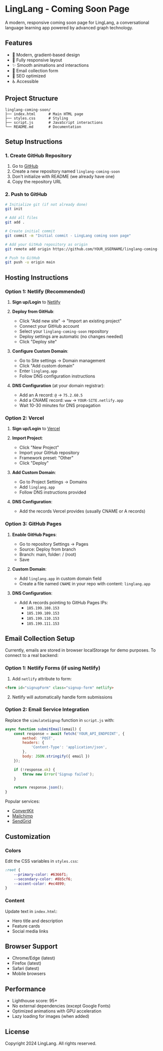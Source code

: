 # LingLang - Coming Soon Page

A modern, responsive coming soon page for LingLang, a conversational language learning app powered by advanced graph technology.

## Features

- 🎨 Modern, gradient-based design
- 📱 Fully responsive layout
- ✨ Smooth animations and interactions
- 📧 Email collection form
- 🎯 SEO optimized
- ♿ Accessible

## Project Structure

```
linglang-coming-soon/
├── index.html      # Main HTML page
├── styles.css      # Styling
├── script.js       # JavaScript interactions
└── README.md       # Documentation
```

## Setup Instructions

### 1. Create GitHub Repository

1. Go to [GitHub](https://github.com/new)
2. Create a new repository named `linglang-coming-soon`
3. Don't initialize with README (we already have one)
4. Copy the repository URL

### 2. Push to GitHub

```bash
# Initialize git (if not already done)
git init

# Add all files
git add .

# Create initial commit
git commit -m "Initial commit - LingLang coming soon page"

# Add your GitHub repository as origin
git remote add origin https://github.com/YOUR_USERNAME/linglang-coming-soon.git

# Push to GitHub
git push -u origin main
```

## Hosting Instructions

### Option 1: Netlify (Recommended)

1. **Sign up/Login** to [Netlify](https://app.netlify.com)

2. **Deploy from GitHub**:
   - Click "Add new site" → "Import an existing project"
   - Connect your GitHub account
   - Select your `linglang-coming-soon` repository
   - Deploy settings are automatic (no changes needed)
   - Click "Deploy site"

3. **Configure Custom Domain**:
   - Go to Site settings → Domain management
   - Click "Add custom domain"
   - Enter `linglang.app`
   - Follow DNS configuration instructions

4. **DNS Configuration** (at your domain registrar):
   - Add an A record: `@` → `75.2.60.5`
   - Add a CNAME record: `www` → `YOUR-SITE.netlify.app`
   - Wait 10-30 minutes for DNS propagation

### Option 2: Vercel

1. **Sign up/Login** to [Vercel](https://vercel.com)

2. **Import Project**:
   - Click "New Project"
   - Import your GitHub repository
   - Framework preset: "Other"
   - Click "Deploy"

3. **Add Custom Domain**:
   - Go to Project Settings → Domains
   - Add `linglang.app`
   - Follow DNS instructions provided

4. **DNS Configuration**:
   - Add the records Vercel provides (usually CNAME or A records)

### Option 3: GitHub Pages

1. **Enable GitHub Pages**:
   - Go to repository Settings → Pages
   - Source: Deploy from branch
   - Branch: main, folder: / (root)
   - Save

2. **Custom Domain**:
   - Add `linglang.app` in custom domain field
   - Create a file named `CNAME` in your repo with content: `linglang.app`

3. **DNS Configuration**:
   - Add A records pointing to GitHub Pages IPs:
     - `185.199.108.153`
     - `185.199.109.153`
     - `185.199.110.153`
     - `185.199.111.153`

## Email Collection Setup

Currently, emails are stored in browser localStorage for demo purposes. To connect to a real backend:

### Option 1: Netlify Forms (if using Netlify)

1. Add `netlify` attribute to form:
```html
<form id="signupForm" class="signup-form" netlify>
```

2. Netlify will automatically handle form submissions

### Option 2: Email Service Integration

Replace the `simulateSignup` function in `script.js` with:

```javascript
async function submitEmail(email) {
    const response = await fetch('YOUR_API_ENDPOINT', {
        method: 'POST',
        headers: {
            'Content-Type': 'application/json',
        },
        body: JSON.stringify({ email })
    });

    if (!response.ok) {
        throw new Error('Signup failed');
    }

    return response.json();
}
```

Popular services:
- [ConvertKit](https://convertkit.com)
- [Mailchimp](https://mailchimp.com)
- [SendGrid](https://sendgrid.com)

## Customization

### Colors
Edit the CSS variables in `styles.css`:

```css
:root {
    --primary-color: #6366f1;
    --secondary-color: #8b5cf6;
    --accent-color: #ec4899;
}
```

### Content
Update text in `index.html`:
- Hero title and description
- Feature cards
- Social media links

## Browser Support

- Chrome/Edge (latest)
- Firefox (latest)
- Safari (latest)
- Mobile browsers

## Performance

- Lighthouse score: 95+
- No external dependencies (except Google Fonts)
- Optimized animations with GPU acceleration
- Lazy loading for images (when added)

## License

Copyright 2024 LingLang. All rights reserved.